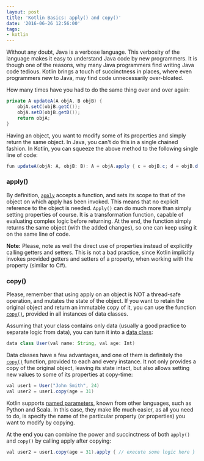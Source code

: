 ```yaml
---
layout: post
title: 'Kotlin Basics: apply() and copy()'
date: '2016-06-26 12:56:00'
tags:
- kotlin
---
```


Without any doubt, Java is a verbose language. This verbosity of the language makes it easy to understand Java code by new programmers. It is though one of the reasons, why many Java programmers find writing Java code tedious. Kotlin brings a touch of succinctness in places, where even programmers new to Java, may find code unnecessarily over-bloated. 

How many times have you had to do the same thing over and over again: 

```java
private A updateA(A objA, B objB) {
    objA.setC(objB.getC());
    objA.setD(objB.getD());
    return objA;
}
```

Having an object, you want to modify some of its properties and simply return the same object. In Java, you can't do this in a single chained fashion. In Kotlin, you can squeeze the above method to the following single line of code:

```java
fun updateA(objA: A, objB: B): A = objA.apply { c = objB.c; d = objB.d }
```

### apply()
By definition, [`apply`](https://kotlinlang.org/api/latest/jvm/stdlib/kotlin/apply.html) accepts a function, and sets its scope to that of the object on which apply has been invoked. This means that no explicit reference to the object is needed. `Apply()` can do much more than simply setting properties of course. It is a transformation function, capable of evaluating complex logic before returning. At the end, the function simply returns the same object (with the added changes), so one can keep using it on the same line of code. 

**Note:** Please, note as well the direct use of properties instead of explicitly calling getters and setters. This is not a bad practice, since Kotlin implicitly invokes provided getters and setters of a property, when working with the property (similar to C#). 

### copy()
Please, remember that using apply on an object is NOT a thread-safe operation, and mutates the state of the object. If you want to retain the original object and return an immutable copy of it, you can use the function [`copy()`](https://kotlinlang.org/docs/reference/data-classes.html#copying), provided in all instances of data classes. 

Assuming that your class contains only data (usually a good practice to separate logic from data), you can turn it into a [data class](https://kotlinlang.org/docs/reference/data-classes.html):

```java
data class User(val name: String, val age: Int)
```

Data classes have a few advantages, and one of them is definitely the [`copy()`](https://kotlinlang.org/docs/reference/data-classes.html#copying) function, provided to each and every instance. It not only provides a copy of the original object, leaving its state intact, but also allows setting new values to some of its properties at copy-time:

```java
val user1 = User("John Smith", 24)
val user2 = user1.copy(age = 31)
```

Kotlin supports [named parameters](http://blog.preslav.me/2016/05/29/kotlin-tips-named-parameters-default-arguments/), known from other languages, such as Python and Scala. In this case, they make life much easier, as all you need to do, is specify the name of the particular property (or properties) you want to modify by copying.

At the end you can combine the power and succinctness of both `apply()` and `copy()` by calling apply after copying:

```java
val user2 = user1.copy(age = 31).apply { // execute some logic here }
```
